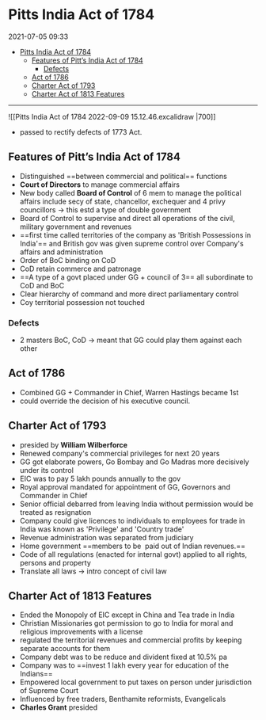 # Pitts India Act of 1784

2021-07-05 09:33

- [Pitts India Act of 1784](#pitts-india-act-of-1784)
  - [Features of Pitt’s India Act of 1784](#features-of-pitts-india-act-of-1784)
    - [Defects](#defects)
  - [Act of 1786](#act-of-1786)
  - [Charter Act of 1793](#charter-act-of-1793)
  - [Charter Act of 1813 Features](#charter-act-of-1813-features)

---

![[Pitts India Act of 1784 2022-09-09 15.12.46.excalidraw |700]]

- passed to rectify defects of 1773 Act.

## Features of Pitt’s India Act of 1784

- Distinguished ==between commercial and political== functions
- **Court of Directors** to manage commercial affairs
- New body called **Board of Control** of 6 mem to manage the political affairs include secy of state, chancellor, exchequer and 4 privy councillors -> this estd a type of double government
- Board of Control to supervise and direct all operations of the civil, military government and revenues
- ==first time called territories of the company as 'British Possessions in India'== and British gov was given supreme control over Company's affairs and administration
- Order of BoC binding on CoD
- CoD retain commerce and patronage
- ==A type of a govt placed under GG + council of 3== all subordinate to CoD and BoC
- Clear hierarchy of command and more direct parliamentary control
- Coy territorial possession not touched

### Defects

- 2 masters BoC, CoD -> meant that GG could play them against each other

## Act of 1786

- Combined GG + Commander in Chief, Warren Hastings became 1st
- could override the decision of his executive council.

## Charter Act of 1793

- presided by **William Wilberforce**
- Renewed company's commercial privileges for next 20 years
- GG got elaborate powers, Go Bombay and Go Madras more decisively under its control
- EIC was to pay 5 lakh pounds annually to the gov
- Royal approval mandated for appointment of GG, Governors and Commander in Chief
- Senior official debarred from leaving India without permission would be treated as resignation
- Company could give licences to individuals to employees for trade in India was known as 'Privilege' and 'Country trade'
- Revenue administration was separated from judiciary
- Home government ==members to be  paid out of Indian revenues.==
- Code of all regulations (enacted for internal govt) applied to all rights, persons and property
- Translate all laws -> intro concept of civil law

## Charter Act of 1813 Features

- Ended the Monopoly of EIC except in China and Tea trade in India
- Christian Missionaries got permission to go to India for moral and religious improvements with a license
- regulated the territorial revenues and commercial profits by keeping separate accounts for them
- Company debt was to be reduce and divident fixed at 10.5% pa
- Company was to ==invest 1 lakh every year for education of the Indians==
- Empowered local government to put taxes on person under jurisdiction of Supreme Court
- Influenced by free traders, Benthamite reformists, Evangelicals
- **Charles Grant** presided
